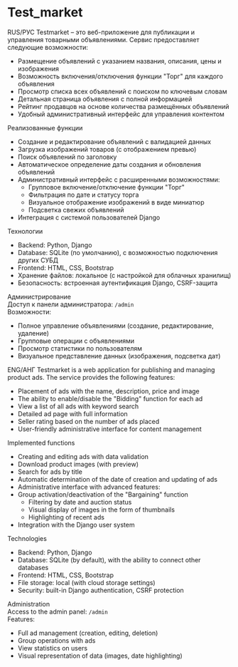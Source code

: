 # Test_market
RUS/РУС 
Testmarket – это веб-приложение для публикации и управления товарными объявлениями. 
Сервис предоставляет следующие возможности:  
- Размещение объявлений с указанием названия, описания, цены и изображения  
- Возможность включения/отключения функции "Торг" для каждого объявления  
- Просмотр списка всех объявлений с поиском по ключевым словам  
- Детальная страница объявления с полной информацией  
- Рейтинг продавцов на основе количества размещённых объявлений  
- Удобный административный интерфейс для управления контентом  

Реализованные функции  
- Создание и редактирование объявлений с валидацией данных  
- Загрузка изображений товаров (с отображением превью)  
- Поиск объявлений по заголовку  
- Автоматическое определение даты создания и обновления объявлений  
- Административный интерфейс с расширенными возможностями:  
  - Групповое включение/отключение функции "Торг"  
  - Фильтрация по дате и статусу торга  
  - Визуальное отображение изображений в виде миниатюр  
  - Подсветка свежих объявлений  
- Интеграция с системой пользователей Django  

Технологии  
- Backend: Python, Django  
- Database: SQLite (по умолчанию), с возможностью подключения других СУБД  
- Frontend: HTML, CSS, Bootstrap  
- Хранение файлов: локальное (с настройкой для облачных хранилищ)  
- Безопасность: встроенная аутентификация Django, CSRF-защита

Администрирование  
Доступ к панели администратора: `/admin`  
Возможности:  
- Полное управление объявлениями (создание, редактирование, удаление)  
- Групповые операции с объявлениями  
- Просмотр статистики по пользователям  
- Визуальное представление данных (изображения, подсветка дат)  


ENG/АНГ
Testmarket is a web application for publishing and managing product ads. 
The service provides the following features:
- Placement of ads with the name, description, price and image  
- The ability to enable/disable the "Bidding" function for each ad  
- View a list of all ads with keyword search  
- Detailed ad page with full information  
- Seller rating based on the number of ads placed  
- User-friendly administrative interface for content management  

Implemented functions  
- Creating and editing ads with data validation  
- Download product images (with preview)
- Search for ads by title  
- Automatic determination of the date of creation and updating of ads  
- Administrative interface with advanced features:
- Group activation/deactivation of the "Bargaining" function  
  - Filtering by date and auction status  
  - Visual display of images in the form of thumbnails  
  - Highlighting of recent ads  
- Integration with the Django user system  

Technologies  
- Backend: Python, Django  
- Database: SQLite (by default), with the ability to connect other databases  
- Frontend: HTML, CSS, Bootstrap  
- File storage: local (with cloud storage settings)  
- Security: built-in Django authentication, CSRF protection

Administration  
Access to the admin panel: `/admin`  
Features:
- Full ad management (creation, editing, deletion)  
- Group operations with ads  
- View statistics on users  
- Visual representation of data (images, date highlighting)
